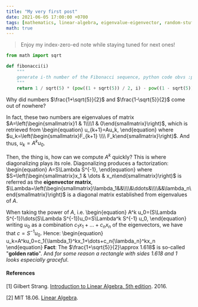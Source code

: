 ```yaml
---
title: "My very first post"
date: 2021-06-05 17:00:00 +0700
tags: [mathematics, linear-algebra, eigenvalue-eigenvector, random-stuffs]
math: true
---
```

> Enjoy my index-zero-ed note while staying tuned for next ones!  

<!--more-->

```python
from math import sqrt

def fibonacci(i)
	"""
	generate i-th number of the Fibonacci sequence, python code obvs :p
	"""
	return 1 / sqrt(5) * (pow((1 + sqrt(5)) / 2, i) - pow((1 - sqrt(5)) / 2, i))
```

Why did numbers $\frac{1+\sqrt{5}}{2}$ and $\frac{1-\sqrt{5}}{2}$ come out of nowhere?

In fact, these two numbers are eigenvalues of matrix $A=\left(\begin{smallmatrix}1 & 1\\\\1 & 0\end{smallmatrix}\right)$, which is retrieved from
\begin{equation}
u_{k+1}=Au_k,
\end{equation}
where $u_k=\left(\begin{smallmatrix}F_{k+1} \\\\ F_k\end{smallmatrix}\right)$.
And thus, $u_k=A^k u_0$.

Then, the thing is, how can we compute $A^k$ quickly? This is where diagonalizing plays its role. Diagonalizing produces a factorization:
\begin{equation}
A=S\Lambda S^{-1},
\end{equation}
where $S=\left(\begin{smallmatrix}x_1 & \dots & x_n\end{smallmatrix}\right)$ is referred as the **eigenvector matrix**, $\Lambda=\left(\begin{smallmatrix}\lambda_1&&\\\\&\ddots&\\\\&&\lambda_n\end{smallmatrix}\right)$ is a diagonal matrix established from eigenvalues of $A$.  

When taking the power of $A$, i.e.
\begin{equation}
A^k u_0=(S\Lambda S^{-1})\dots(S\Lambda S^{-1})u_0=S\Lambda^k S^{-1} u_0,
\end{equation}
writing $u_0$ as a combination $c_1x_1+\dots+c_nx_n$ of the eigenvectors, we have that $c=S^{-1}u_0$. Hence:
\begin{equation}
u_k=A^ku_0=c_1{\lambda_1}^kx_1+\dots+c_n{\lambda_n}^kx_n
\end{equation}
**Fact**: The $\frac{1+\sqrt{5}}{2}\approx 1.618$ is so-called "**golden ratio**". And *for some reason a rectangle with sides 1.618 and 1 looks especially graceful*.

#### References
[1] Gilbert Strang. [Introduction to Linear Algebra, 5th edition](http://math.mit.edu/~gs/linearalgebra/). 2016.  

[2] MIT 18.06. [Linear Algebra](https://ocw.mit.edu/courses/mathematics/18-06-linear-algebra-spring-2010/).
